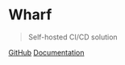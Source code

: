# Wharf

> Self-hosted CI/CD solution

[GitHub](https://github.com/iver-wharf)
[Documentation](#wharf-documentation)

